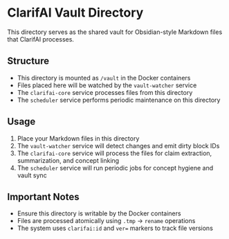 # ClarifAI Vault Directory

This directory serves as the shared vault for Obsidian-style Markdown files that ClarifAI processes.

## Structure

- This directory is mounted as `/vault` in the Docker containers
- Files placed here will be watched by the `vault-watcher` service
- The `clarifai-core` service processes files from this directory
- The `scheduler` service performs periodic maintenance on this directory

## Usage

1. Place your Markdown files in this directory
2. The `vault-watcher` service will detect changes and emit dirty block IDs
3. The `clarifai-core` service will process the files for claim extraction, summarization, and concept linking
4. The `scheduler` service will run periodic jobs for concept hygiene and vault sync

## Important Notes

- Ensure this directory is writable by the Docker containers
- Files are processed atomically using `.tmp` → `rename` operations
- The system uses `clarifai:id` and `ver=` markers to track file versions